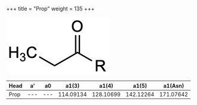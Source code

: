 +++
title = "Prop"
weight = 135
+++

![](/img/Prop.png?classes=border)

| Head           | a'        | a0        | a1(3)     | a1(4)     | a1(5)     | a1(Asn)   |
|----------------|-----------|-----------|-----------|-----------|-----------|-----------|
| Prop           | ---       | ---       | 114.09134 | 128.10699 | 142.12264 | 171.07642 |